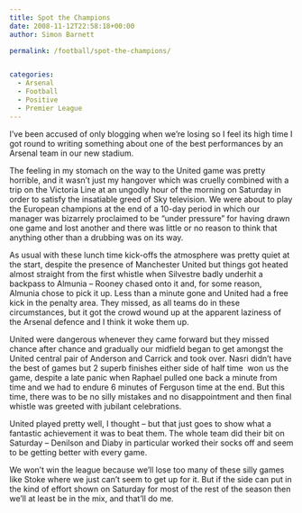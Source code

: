```yaml
---
title: Spot the Champions
date: 2008-11-12T22:58:18+00:00
author: Simon Barnett

permalink: /football/spot-the-champions/


categories:
  - Arsenal
  - Football
  - Positive
  - Premier League
---
```

I&#8217;ve been accused of only blogging when we&#8217;re losing so I feel its high time I got round to writing something about one of the best performances by an Arsenal team in our new stadium.

The feeling in my stomach on the way to the United game was pretty horrible, and it wasn&#8217;t just my hangover which was cruelly combined with a trip on the Victoria Line at an ungodly hour of the morning on Saturday in order to satisfy the insatiable greed of Sky television. We were about to play the European champions at the end of a 10-day period in which our manager was bizarrely proclaimed to be &#8220;under pressure&#8221; for having drawn one game and lost another and there was little or no reason to think that anything other than a drubbing was on its way.

As usual with these lunch time kick-offs the atmosphere was pretty quiet at the start, despite the presence of Manchester United but things got heated almost straight from the first whistle when Silvestre badly underhit a backpass to Almunia &#8211; Rooney chased onto it and, for some reason, Almunia chose to pick it up. Less than a minute gone and United had a free kick in the penalty area. They missed, as all teams do in these circumstances, but it got the crowd wound up at the apparent laziness of the Arsenal defence and I think it woke them up.

United were dangerous whenever they came forward but they missed chance after chance and gradually our midfield began to get amongst the United central pair of Anderson and Carrick and took over. Nasri didn&#8217;t have the best of games but 2 superb finishes either side of half time  won us the game, despite a late panic when Raphael pulled one back a minute from time and we had to endure 6 minutes of Ferguson time at the end. But this time, there was to be no silly mistakes and no disappointment and then final whistle was greeted with jubilant celebrations.

United played pretty well, I thought &#8211; but that just goes to show what a fantastic achievement it was to beat them. The whole team did their bit on Saturday &#8211; Denilson and Diaby in particular worked their socks off and seem to be getting better with every game.

We won&#8217;t win the league because we&#8217;ll lose too many of these silly games like Stoke where we just can&#8217;t seem to get up for it. But if the side can put in the kind of effort shown on Saturday for most of the rest of the season then we&#8217;ll at least be in the mix, and that&#8217;ll do me.
